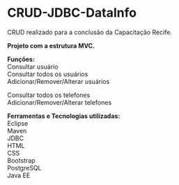 # CRUD-JDBC-DataInfo
CRUD realizado para a conclusão da Capacitação Recife.

<strong>Projeto com a estrutura MVC.</strong>

<strong>Funções:</strong> </br>
Consultar usuário </br>
Consultar todos os usuários </br>
Adicionar/Remover/Alterar usuários </br>

Consultar todos os telefones </br>
Adicionar/Remover/Alterar telefones </br>

<strong>Ferramentas e Tecnologias utilizadas: </strong></br>
Eclipse </br>
Maven </br>
JDBC </br>
HTML </br>
CSS </br> 
Bootstrap </br>
PostgreSQL </br>
Java EE </br>

